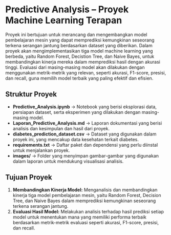 # Predictive Analysis – Proyek Machine Learning Terapan

Proyek ini bertujuan untuk merancang dan mengembangkan model pembelajaran mesin yang dapat memprediksi kemungkinan seseorang terkena serangan jantung berdasarkan dataset yang diberikan. Dalam proyek akan mengimplementasikan tiga model machine learning yang berbeda, yaitu Random Forest, Decistion Tree, dan Naive Bayes, untuk membandingkan kinerja mereka dalam memprediksi hasil dengan akurasi tinggi. Evaluasi dari masing-masing model akan dilakukan dengan menggunakan metrik-metrik yang relevan, seperti akurasi, F1-score, presisi, dan recall, guna memilih model terbaik yang paling efektif dan efisien.

## Struktur Proyek

- **Predictive_Analysis.ipynb** → Notebook yang berisi eksplorasi data, persiapan dataset, serta eksperimen yang dilakukan dengan masing-masing model.
- **Laporan_Predictive_Analysis.md** → Laporan dokumentasi yang berisi analisis dan kesimpulan dan hasil dari proyek.
- **diabetes_prediction_dataset.csv** → Dataset yang digunakan dalam proyek ini, yang mencakup data kesehatan terkait diabetes.
- **requirements.txt** → Daftar paket dan dependensi yang perlu diinstal untuk menjalankan proyek.
- **images/** → Folder yang menyimpan gambar-gambar yang digunakan dalam laporan untuk mendukung visualisasi analisis.

## Tujuan Proyek

1. **Membandingkan Kinerja Model:** Menganalisis dan membandingkan kinerja tiga model pembelajaran mesin, yaitu Random Forest, Decision Tree, dan Naive Bayes dalam memprediksi kemungkinan seseorang terkena serangan jantung.
2. **Evaluasi Hasil Model:** Melakukan analisis terhadap hasil prediksi setiap model untuk menentukan mana yang memiliki performa terbaik berdasarkan metrik-metrik evaluasi seperti akurasi, F1-score, presisi, dan recall.
